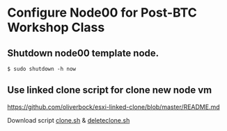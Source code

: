# Configure Node00 for Post-BTC Workshop Class

## Shutdown node00 template node.
~~~
$ sudo shutdown -h now
~~~

## Use linked clone script for clone new node vm
https://github.com/oliverbock/esxi-linked-clone/blob/master/README.md

Download script [clone.sh](https://raw.githubusercontent.com/oliverbock/esxi-linked-clone/master/clone.sh) & [deleteclone.sh]()

## 
~~~

~~~

## 
~~~

~~~
